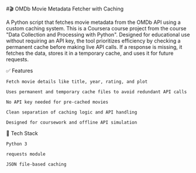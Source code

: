 #🎬 OMDb Movie Metadata Fetcher with Caching

A Python script that fetches movie metadata from the OMDb API using a custom caching system. This is a Coursera course project from the course "Data Collection and Processing with Python". Designed for educational use without requiring an API key, the tool prioritizes efficiency by checking a permanent cache before making live API calls. If a response is missing, it fetches the data, stores it in a temporary cache, and uses it for future requests.

✅ Features

    Fetch movie details like title, year, rating, and plot

    Uses permanent and temporary cache files to avoid redundant API calls

    No API key needed for pre-cached movies

    Clean separation of caching logic and API handling

    Designed for coursework and offline API simulation

🔧 Tech Stack

    Python 3

    requests module

    JSON file-based caching
